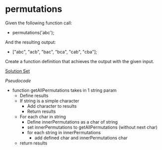 # permutations

Given the following function call:
- permutations('abc');

And the resulting output:
- ["abc", "acb", "bac", "bca", "cab", "cba"];

Create a function definition that achieves the output with the given input. 

<a href="http://jsbin.com/xinoro/9/edit?html,js,output" target="_blank">Solution Set</a>

*Pseudocode*
- function getAllPermutations takes in 1 string param
  - Define results
  - If string is a simple character
    - Add character to results
    - Return results
  - For each char in string 
    - Define innerPermutations as a char of string
    - set innerPermutations to getAllPermutations (without next char)
    - for each string in innerPermutations
      - add defined char and innerPermutations char
  - return results
  
